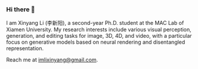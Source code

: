 ### Hi there 👋

I am Xinyang Li (李新阳), a second-year Ph.D. student at the MAC Lab of Xiamen University. My research interests include various visual perception, generation, and editing tasks for image, 3D, 4D, and video, with a particular focus on generative models based on neural rendering and disentangled representation.

Reach me at imlixinyang@gmail.com.

<!--
**imlixinyang/imlixinyang** is a ✨ _special_ ✨ repository because its `README.md` (this file) appears on your GitHub profile.

Here are some ideas to get you started:

- 🔭 I’m currently working on ...
- 🌱 I’m currently learning ...
- 👯 I’m looking to collaborate on ...
- 🤔 I’m looking for help with ...
- 💬 Ask me about ...
- 📫 How to reach me: ...
- 😄 Pronouns: ...
- ⚡ Fun fact: ...
-->
